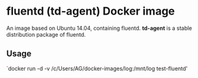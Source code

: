 # fluentd (td-agent) Docker image 
An image based on Ubuntu 14.04, containing fluentd.
**td-agent** is a stable distribution package of fluentd.

## Usage 
`docker run -d -v /c/Users/AG/docker-images/log:/mnt/log test-fluentd'
